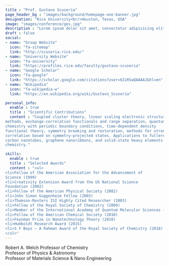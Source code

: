 ```yaml
---
title : "Prof. Gustavo Scuseria"
page_header_bg : "images/background/homepage-one-banner.jpg"
designation: "Rice University<br/>Houston, Texas, USA"
image: "images/conference/ges.jpg"
description : "Lorem ipsum dolor sit amet, consectetur adipisicing elit. Maiores, velit."
draft : false
social:
- name: "Group Website"
  icon: "fa-sitemap"
  link: "http://scuseria.rice.edu/"
- name: "University Website"
  icon: "fa-university"
  link: "https://profiles.rice.edu/faculty/gustavo-scuseria"
- name: "Google Scholar"
  icon: "fa-google"
  link: "https://scholar.google.com/citations?user=6ZiRSwQAAAAJ&hl=en"
- name: "Wikipedia"
  icon: "fa-wikipedia-w"
  link: "https://en.wikipedia.org/wiki/Gustavo_Scuseria"

personal_info:
  enable : true
  title : "Scientific Contributions"
  content : "Coupled cluster theory, linear scaling electronic structure
methods, exchange-correlation functionals and range separation, quantum
chemistry with periodic boundary conditions, time-dependent density
functional theory, symmetry breaking and restoration, methods for strong
correlation based on symmetry-projected states. Applications to fullerenes,
carbon nanotubes, graphene nanoribbons, and solid-state heavy elements
chemistry."

skills:
  enable : true
  title : "Selected Awards"
  content : "<ul>
<li>Fellow of the American Association for the Advancement of
Science (1999)
<li>Creativity Extension Award from the US National Science
Foundation (2002)
<li>Fellow of the American Physical Society (2002)
<li>John Simon Guggenheim Fellow (2003)
<li>Thomson-Reuters ISI Highly Cited Researcher (2003)
<li>Fellow of the Royal Society of Chemistry (2009)
<li>Member of the International Academy of Quantum Molecular Sciences (2009)
<li>Fellow of the American Chemical Society (2010)
<li>Feynman Prize in Nanotechnology Theory (2010)
<li>Humboldt Research Award (2015)
<li>S F Boys – A Rahman Award of the Royal Society of Chemistry (2018).
</ul>"
---
```

Robert A. Welch Professor of Chemistry<br/>
Professor of Physics & Astronomy<br/>
Professor of Materials Science & Nano Engineering<br/>

